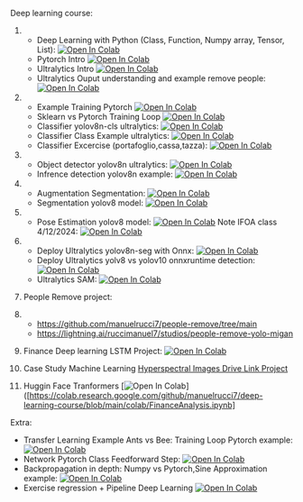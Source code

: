 Deep learning course:

1.
    * Deep Learning with Python (Class, Function, Numpy array, Tensor, List): [![Open In Colab](https://colab.research.google.com/assets/colab-badge.svg)](https://colab.research.google.com/github/manuelrucci7/deep-learning-course/blob/main/colab/Python_Recap.ipynb)
    * Pytorch Intro [![Open In Colab](https://colab.research.google.com/assets/colab-badge.svg)](https://colab.research.google.com/github/manuelrucci7/deep-learning-course/blob/main/colab/Pytorch_Intro.ipynb)
    * Ultralytics Intro [![Open In Colab](https://colab.research.google.com/assets/colab-badge.svg)](https://colab.research.google.com/github/manuelrucci7/deep-learning-course/blob/main/colab/Ultralytics_Intro.ipynb)
    * Ultralytics Ouput understanding and example remove people:  [![Open In Colab](https://colab.research.google.com/assets/colab-badge.svg)](https://colab.research.google.com/github/manuelrucci7/deep-learning-course/blob/main/colab/Ultralytics_Understand_Outputs.ipynb) 
2. * Example Training Pytorch  [![Open In Colab](https://colab.research.google.com/assets/colab-badge.svg)](https://colab.research.google.com/github/manuelrucci7/deep-learning-course/blob/main/colab/TrainingPytorch.ipynb)
   * Sklearn vs Pytorch Training Loop  [![Open In Colab](https://colab.research.google.com/assets/colab-badge.svg)](https://colab.research.google.com/github/manuelrucci7/deep-learning-course/blob/main/colab/SklearVsPythonTrainingLoop.ipynb)
   * Classifier yolov8n-cls ultralytics: [![Open In Colab](https://colab.research.google.com/assets/colab-badge.svg)](https://colab.research.google.com/github/manuelrucci7/deep-learning-course/blob/main/colab/Ultralytics_Classifier.ipynb)
   * Classifier Class Example ultralytics: [![Open In Colab](https://colab.research.google.com/assets/colab-badge.svg)](https://colab.research.google.com/github/manuelrucci7/deep-learning-course/blob/main/colab/Ultralytics_Classifier_class.ipynb)
   * Classifier Excercise (portafoglio,cassa,tazza): [![Open In Colab](https://colab.research.google.com/assets/colab-badge.svg)](https://colab.research.google.com/github/manuelrucci7/deep-learning-course/blob/main/colab/Ultralytics_Classifier_Excercise.ipynb)

3. * Object detector yolov8n ultralytics: [![Open In Colab](https://colab.research.google.com/assets/colab-badge.svg)](https://colab.research.google.com/github/manuelrucci7/deep-learning-course/blob/main/colab/Ultralytics_Detection_Cloud_training.ipynb)
   * Infrence detection yolov8n example: [![Open In Colab](https://colab.research.google.com/assets/colab-badge.svg)](https://colab.research.google.com/github/manuelrucci7/deep-learning-course/blob/main/colab/Ultralytics_inference_detection.ipynb)

4. * Augmentation Segmentation: [![Open In Colab](https://colab.research.google.com/assets/colab-badge.svg)](https://colab.research.google.com/github/manuelrucci7/deep-learning-course/blob/main/colab/Ultralytics_Augmentation_Albumentation_Segmentation.ipynb)
   * Segmentation yolov8 model: [![Open In Colab](https://colab.research.google.com/assets/colab-badge.svg)](https://colab.research.google.com/github/manuelrucci7/deep-learning-course/blob/main/colab/Ultralytics_Custom_Detection_Example_Focus_on_Agumentation.ipynb)
5. * Pose Estimation yolov8 model: [![Open In Colab](https://colab.research.google.com/assets/colab-badge.svg)](https://colab.research.google.com/github/manuelrucci7/deep-learning-course/blob/main/colab/Ultralytics_Pose_detection.ipynb) 
   Note IFOA class 4/12/2024: [![Open In Colab](https://colab.research.google.com/assets/colab-badge.svg)](https://colab.research.google.com/github/manuelrucci7/deep-learning-course/blob/main/colab/Ultralytics_Pose_detection_class_4_12_2024.ipynb) 
6. * Deploy Ultralytics yolov8n-seg with Onnx: [![Open In Colab](https://colab.research.google.com/assets/colab-badge.svg)](https://colab.research.google.com/github/manuelrucci7/deep-learning-course/blob/main/colab/Ultralytics_onnx_inference.ipynb)
   * Deploy Ultralytics yolv8 vs yolov10 onnxruntime detection: [![Open In Colab](https://colab.research.google.com/assets/colab-badge.svg)](https://colab.research.google.com/github/manuelrucci7/deep-learning-course/blob/main/colab/Ultralytics_yolov8_vs_yolov10_onnxruntime.ipynb)
   * Ultralytics SAM: [![Open In Colab](https://colab.research.google.com/assets/colab-badge.svg)](https://colab.research.google.com/github/manuelrucci7/deep-learning-course/blob/main/colab/Ultralytics_SegmentAnything.ipynb)
7. People Remove project:
8.    * https://github.com/manuelrucci7/people-remove/tree/main
      * https://lightning.ai/ruccimanuel7/studios/people-remove-yolo-migan
9. Finance Deep learning LSTM Project: [![Open In Colab](https://colab.research.google.com/assets/colab-badge.svg)](https://colab.research.google.com/github/manuelrucci7/deep-learning-course/blob/main/colab/FinanceAnalysis.ipynb)
10. Case Study Machine Learning [Hyperspectral Images Drive Link Project](https://drive.google.com/drive/folders/1HNQl5vGVG6dxIpTFl16E_56fLpaYKDjZ?usp=sharing)

11. Huggin Face Tranformers [![Open In Colab](https://colab.research.google.com/assets/colab-badge.svg)]([https://colab.research.google.com/github/manuelrucci7/deep-learning-course/blob/main/colab/FinanceAnalysis.ipynb] 

Extra:
   * Transfer Learning Example Ants vs Bee: Training Loop Pytorch example: [![Open In Colab](https://colab.research.google.com/assets/colab-badge.svg)](https://colab.research.google.com/github/manuelrucci7/deep-learning-course/blob/main/colab/TransferLearningBeesAnts.ipynb)
   * Network Pytorch Class Feedforward Step: [![Open In Colab](https://colab.research.google.com/assets/colab-badge.svg)](https://colab.research.google.com/github/manuelrucci7/deep-learning-course/blob/main/colab/NeuralNetPytorch.ipynb)
   * Backpropagation in depth: Numpy vs Pytorch,Sine Approximation example: [![Open In Colab](https://colab.research.google.com/assets/colab-badge.svg)](https://colab.research.google.com/github/manuelrucci7/deep-learning-course/blob/main/colab/NN_structure.ipynb)
   * Exercise regression + Pipeline Deep Learning [![Open In Colab](https://colab.research.google.com/assets/colab-badge.svg)](https://colab.research.google.com/github/manuelrucci7/deep-learning-course/blob/main/colab/Regressione.ipynb)


<!--
4. Understand Images, Convolution, DataLoader [![Open In Colab](https://colab.research.google.com/assets/colab-badge.svg)](https://colab.research.google.com/github/visiont3lab/deep-learning-course/blob/main/colab/Understand-Convolution-Dataloader.ipynb) 
Extra: Approfondimento in dettaglio  [![Open In Colab](https://colab.research.google.com/assets/colab-badge.svg)](https://colab.research.google.com/github/visiont3lab/deep-learning-course/blob/main/colab/Convolution.ipynb) 
5. Convolutional Neural Network Covid-19 Mask Classifier  [![Open In Colab](https://colab.research.google.com/assets/colab-badge.svg)](https://colab.research.google.com/github/visiont3lab/deep-learning-course/blob/main/colab/CovidMaskClassifier.ipynb) Convolutional Neural Network Covid-19 Mask Classifier  Class Example [![Open In Colab](https://colab.research.google.com/assets/colab-badge.svg)](https://colab.research.google.com/github/visiont3lab/deep-learning-course/blob/main/colab/ClassificationProblemClass.ipynb)
6. MR 3 ore: Transfer Learning Applied to Classification [![Open In Colab](https://colab.research.google.com/assets/colab-badge.svg)](https://colab.research.google.com/github/visiont3lab/deep-learning-course/blob/main/colab/TransferLearningBeesAnts.ipynb) Transfer Learning Notes [![Open In Colab](https://colab.research.google.com/assets/colab-badge.svg)](https://colab.research.google.com/github/visiont3lab/deep-learning-course/blob/main/colab/TransferLearningNotes.ipynb)
convnext_base transfer learning [![Open In Colab](https://colab.research.google.com/assets/colab-badge.svg)](https://colab.research.google.com/github/visiont3lab/deep-learning-course/blob/main/colab/TransferLearningBeesAntsExampleConvxnet.ipynb)
-->

